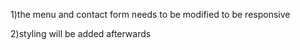 1)the menu and contact form needs to be modified to be responsive

2)styling will be added afterwards